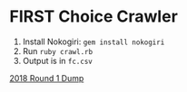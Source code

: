 FIRST Choice Crawler
====

1. Install Nokogiri: `gem install nokogiri`
2. Run `ruby crawl.rb`
3. Output is in `fc.csv`

[2018 Round 1 Dump](https://docs.google.com/spreadsheets/d/1UVm0j6Y9iQY-pBGzh5-3zqvjYUVKkS3dozaB_V5V3iA/)
